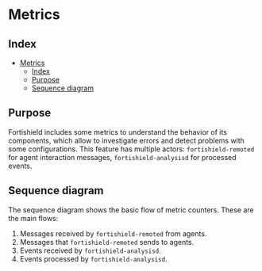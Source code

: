 <!---
Copyright (C) 2015, Fortishield Inc.
Created by Fortishield, Inc. <info@fortishield.com>.
This program is free software; you can redistribute it and/or modify it under the terms of GPLv2
-->

# Metrics

## Index

- [Metrics](#metrics)
  - [Index](#index)
  - [Purpose](#purpose)
  - [Sequence diagram](#sequence-diagram)

## Purpose

Fortishield includes some metrics to understand the behavior of its components, which allow to investigate errors and detect problems with some configurations. This feature has multiple actors: `fortishield-remoted` for agent interaction messages, `fortishield-analysisd` for processed events.

## Sequence diagram

The sequence diagram shows the basic flow of metric counters. These are the main flows:

1. Messages received by `fortishield-remoted` from agents.
2. Messages that `fortishield-remoted` sends to agents.
3. Events received by `fortishield-analysisd`.
4. Events processed by `fortishield-analysisd`.
